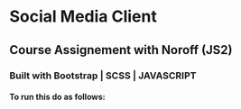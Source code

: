 # Social Media Client

## Course Assignement with Noroff (JS2)

### Built with Bootstrap | SCSS | JAVASCRIPT

#### To run this do as follows:
